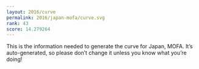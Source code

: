 ```yaml
---
layout: 2016/curve
permalink: 2016/japan-mofa/curve.svg
rank: 43
score: 14.279264
---
```


This is the information needed to generate the curve for Japan, MOFA. It’s
auto-generated, so please don’t change it unless you know what you’re
doing!

